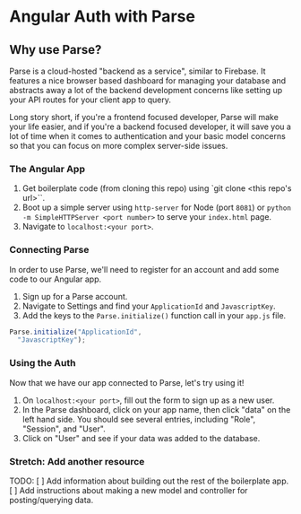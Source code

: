 # Angular Auth with Parse

## Why use Parse?

Parse is a cloud-hosted "backend as a service", similar to Firebase. It features a nice browser based dashboard for managing your database and abstracts away a lot of the backend development concerns like setting up your API routes for your client app to query.

Long story short, if you're a frontend focused developer, Parse will make your life easier, and if you're a backend focused developer, it will save you a lot of time when it comes to authentication and your basic model concerns so that you can focus on more complex server-side issues.

### The Angular App

1. Get boilerplate code (from cloning this repo) using `git clone <this repo's url>``.
1. Boot up a simple server using `http-server` for Node (port `8081`) or `python -m SimpleHTTPServer <port number>` to serve your `index.html` page.
1. Navigate to `localhost:<your port>`.

### Connecting Parse

In order to use Parse, we'll need to register for an account and add some code to our Angular app.

1. Sign up for a Parse account.
1. Navigate to Settings and find your `ApplicationId` and `JavascriptKey`.
1. Add the keys to the `Parse.initialize()` function call in your `app.js` file.

```javascript
Parse.initialize("ApplicationId",
  "JavascriptKey");
```

### Using the Auth

Now that we have our app connected to Parse, let's try using it!

1. On `localhost:<your port>`, fill out the form to sign up as a new user.
1. In the Parse dashboard, click on your app name, then click "data" on the left hand side. You should see several entries, including "Role",  "Session", and "User".
1. Click on "User" and see if your data was added to the database.

### Stretch: Add another resource

TODO:
[ ] Add information about building out the rest of the boilerplate app.
[ ] Add instructions about making a new model and controller for posting/querying data.
